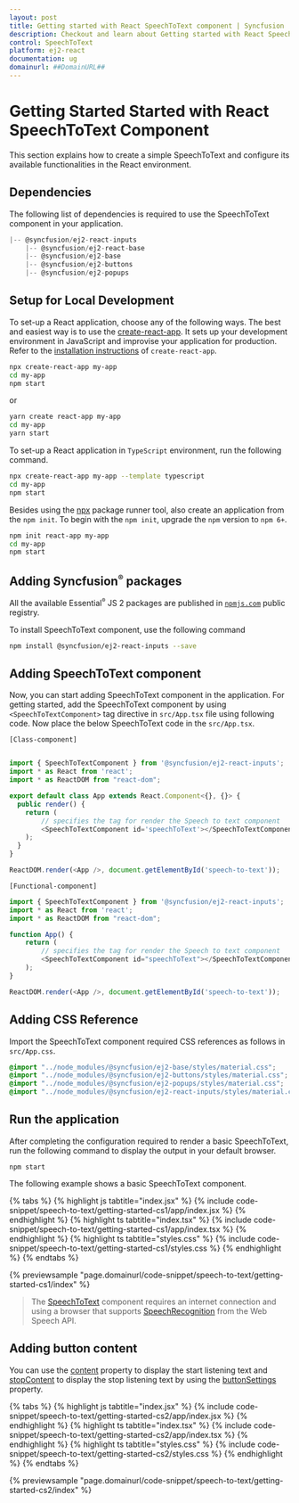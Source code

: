 ```yaml
---
layout: post
title: Getting started with React SpeechToText component | Syncfusion
description: Checkout and learn about Getting started with React SpeechToText component of Syncfusion Essential JS 2 and more details.
control: SpeechToText
platform: ej2-react
documentation: ug
domainurl: ##DomainURL##
---
```


# Getting Started Started with React SpeechToText Component

This section explains how to create a simple SpeechToText and configure its available functionalities in the React environment.

## Dependencies

The following list of dependencies is required to use the SpeechToText component in your application.

```js
|-- @syncfusion/ej2-react-inputs
    |-- @syncfusion/ej2-react-base
    |-- @syncfusion/ej2-base
    |-- @syncfusion/ej2-buttons
    |-- @syncfusion/ej2-popups
```

## Setup for Local Development

To set-up a React application, choose any of the following ways. The best and easiest way is to use the [create-react-app](https://github.com/facebook/create-react-app). It sets up your development environment in JavaScript and improvise your application for production. Refer to the [installation instructions](https://github.com/facebook/create-react-app#creating-an-app) of `create-react-app`.

```bash
npx create-react-app my-app
cd my-app
npm start
```

or

```bash
yarn create react-app my-app
cd my-app
yarn start
```

To set-up a React application in `TypeScript` environment, run the following command.

```bash
npx create-react-app my-app --template typescript
cd my-app
npm start
```

Besides using the [npx](https://medium.com/@maybekatz/introducing-npx-an-npm-package-runner-55f7d4bd282b) package runner tool, also create an application from the `npm init`. To begin with the `npm init`, upgrade the `npm` version to `npm 6+`.

```bash
npm init react-app my-app
cd my-app
npm start
```

## Adding Syncfusion<sup style="font-size:70%">&reg;</sup> packages

All the available Essential<sup style="font-size:70%">&reg;</sup> JS 2 packages are published in [`npmjs.com`](https://www.npmjs.com/~syncfusionorg) public registry.

To install SpeechToText component, use the following command

```bash
npm install @syncfusion/ej2-react-inputs --save
```

## Adding SpeechToText component

Now, you can start adding SpeechToText component in the application. For getting started, add the SpeechToText component by using `<SpeechToTextComponent>` tag directive in `src/App.tsx` file using following code. Now place the below SpeechToText code in the `src/App.tsx`.

`[Class-component]`

```ts

import { SpeechToTextComponent } from '@syncfusion/ej2-react-inputs';
import * as React from 'react';
import * as ReactDOM from "react-dom";

export default class App extends React.Component<{}, {}> {
  public render() {
    return (
        // specifies the tag for render the Speech to text component
        <SpeechToTextComponent id='speechToText'></SpeechToTextComponent>
    );
  }
}

ReactDOM.render(<App />, document.getElementById('speech-to-text'));
```

`[Functional-component]`

```ts
import { SpeechToTextComponent } from '@syncfusion/ej2-react-inputs';
import * as React from 'react';
import * as ReactDOM from "react-dom";

function App() {
    return (
        // specifies the tag for render the Speech to text component
        <SpeechToTextComponent id="speechToText"></SpeechToTextComponent>
    );
}

ReactDOM.render(<App />, document.getElementById('speech-to-text'));
```

## Adding CSS Reference

Import the SpeechToText component required CSS references as follows in `src/App.css`.

```css
@import "../node_modules/@syncfusion/ej2-base/styles/material.css";
@import "../node_modules/@syncfusion/ej2-buttons/styles/material.css";
@import "../node_modules/@syncfusion/ej2-popups/styles/material.css";
@import "../node_modules/@syncfusion/ej2-react-inputs/styles/material.css";
```
## Run the application

After completing the configuration required to render a basic SpeechToText, run the following command to display the output in your default browser.

```
npm start
```

The following example shows a basic SpeechToText component.

{% tabs %}
{% highlight js tabtitle="index.jsx" %}
{% include code-snippet/speech-to-text/getting-started-cs1/app/index.jsx %}
{% endhighlight %}
{% highlight ts tabtitle="index.tsx" %}
{% include code-snippet/speech-to-text/getting-started-cs1/app/index.tsx %}
{% endhighlight %}
{% highlight ts tabtitle="styles.css" %}
{% include code-snippet/speech-to-text/getting-started-cs1/styles.css %}
{% endhighlight %}
{% endtabs %}

 {% previewsample "page.domainurl/code-snippet/speech-to-text/getting-started-cs1/index" %}

> The [SpeechToText](../api/speech-to-text/) component requires an internet connection and using a browser that supports [SpeechRecognition](https://developer.mozilla.org/en-US/docs/Web/API/SpeechRecognition) from the Web Speech API.

 ## Adding button content

You can use the [content](../api/speech-to-text/buttonSettingsModel/#content) property to display the start listening text and [stopContent](../api/speech-to-text/buttonSettingsModel/#stopContent) to display the stop listening text by using the [buttonSettings](../api/speech-to-text#buttonSettings) property.

{% tabs %}
{% highlight js tabtitle="index.jsx" %}
{% include code-snippet/speech-to-text/getting-started-cs2/app/index.jsx %}
{% endhighlight %}
{% highlight ts tabtitle="index.tsx" %}
{% include code-snippet/speech-to-text/getting-started-cs2/app/index.tsx %}
{% endhighlight %}
{% highlight ts tabtitle="styles.css" %}
{% include code-snippet/speech-to-text/getting-started-cs2/styles.css %}
{% endhighlight %}
{% endtabs %}

 {% previewsample "page.domainurl/code-snippet/speech-to-text/getting-started-cs2/index" %}